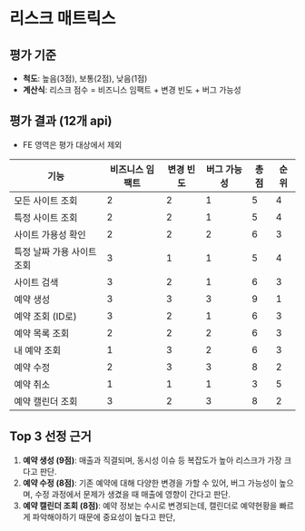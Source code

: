 # 리스크 매트릭스

## 평가 기준

- **척도**: 높음(3점), 보통(2점), 낮음(1점)
- **계산식**: 리스크 점수 = 비즈니스 임팩트 + 변경 빈도 + 버그 가능성

## 평가 결과 (12개 api)

- FE 영역은 평가 대상에서 제외

| 기능              | 비즈니스 임팩트 | 변경 빈도 | 버그 가능성 | 총점 | 순위 |
|-----------------|----------|-------|--------|----|----|
| 모든 사이트 조회       | 2        | 2     | 1      | 5  | 4  |
| 특정 사이트 조회       | 2        | 2     | 1      | 5  | 4  |
| 사이트 가용성 확인      | 2        | 2     | 2      | 6  | 3  |
| 특정 날짜 가용 사이트 조회 | 3        | 1     | 1      | 5  | 4  |
| 사이트 검색          | 3        | 2     | 1      | 6  | 3  |
| 예약 생성           | 3        | 3     | 3      | 9  | 1  |
| 예약 조회 (ID로)     | 3        | 2     | 1      | 6  | 3  |
| 예약 목록 조회        | 2        | 2     | 2      | 6  | 3  |
| 내 예약 조회         | 1        | 3     | 2      | 6  | 3  |
| 예약 수정           | 2        | 3     | 3      | 8  | 2  |
| 예약 취소           | 1        | 1     | 1      | 3  | 5  |
| 예약 캘린더 조회       | 3        | 2     | 3      | 8  | 2  |

## Top 3 선정 근거
1. **예약 생성 (9점)**: 매출과 직결되며, 동시성 이슈 등 복잡도가 높아 리스크가 가장 크다고 판단.
2. **예약 수정 (8점)**: 기존 예약에 대해 다양한 변경을 가할 수 있어, 버그 가능성이 높으며, 수정 과정에서 문제가 생겼을 때 매출에 영향이 간다고 판단.
3. **예약 캘린더 조회 (8점)**: 예약 정보는 수시로 변경되는데, 캘린더로 예약현황을 빠르게 파악해야하기 때문에 중요성이 높다고 판단, 
